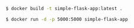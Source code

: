 ```bash
$ docker build -t simple-flask-app:latest .
```

```bash
$ docker run -d -p 5000:5000 simple-flask-app
```
